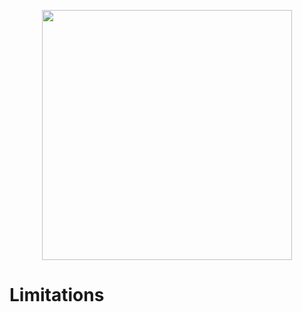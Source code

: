 <p align="center">
  <img src="../img/programming-software.svg" alt="" width="400">
</p>

# Limitations


